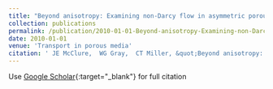 ```yaml
---
title: "Beyond anisotropy: Examining non-Darcy flow in asymmetric porous media"
collection: publications
permalink: /publication/2010-01-01-Beyond-anisotropy-Examining-non-Darcy-flow-in-asymmetric-porous-media
date: 2010-01-01
venue: 'Transport in porous media'
citation: ' JE McClure,  WG Gray,  CT Miller, &quot;Beyond anisotropy: Examining non-Darcy flow in asymmetric porous media.&quot; Transport in porous media, 2010.'
---
```

Use [Google Scholar](https://scholar.google.com/scholar?q=Beyond+anisotropy:+Examining+non+Darcy+flow+in+asymmetric+porous+media){:target="_blank"} for full citation